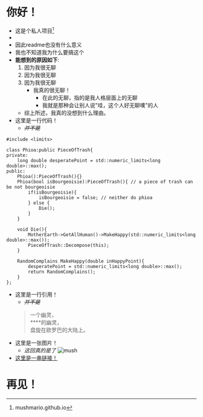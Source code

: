 # 你好！
- 这是个私人项目[^指private项目]
- [^是说其他人也没法看]: 不会有其他人看
- 因此readme也没有什么意义
- 我也不知道我为什么要搞这个
- **能想到的原因如下**:
	1. 因为我很无聊
	2. 因为我很无聊
	3. 因为我很无聊
		- 我真的很无聊！
			- 在此的无聊，指的是我人格层面上的无聊
			- 我就是那种会让别人说"哇，这个人好无聊噢"的人
	- 综上所述，我真的没想到什么理由。
- 这里是一行代码！
	- ~~*并不是*~~
```
#include <limits>

class Phioa:public PieceOfTrash{
private:
	long double desperatePoint = std::numeric_limits<long double>::max();
public:
	Phioa():PieceOfTrash(){}
	Phioa(bool isBourgeoisie):PieceOfTrash(){ // a piece of trash can be not bourgeoisie
		if(isBourgeoisie){
			isBourgeoisie = false; // neither do phioa
		} else {
			Die();
		}
	}
	
	void Die(){
		MotherEarth->GetAllHuman()->MakeHappy(std::numeric_limits<long double>::max());
		PieceOfTrash::Decompose(this);
	}
	
	RandomComplains MakeHappy(double inHappyPoint){
		desperatePoint = std::numeric_limits<long double>::max();
		return RandomComplains();
	}
}; 
```
- 这里是一行引用！
	- ~~*并不是*~~
	> 一个幽灵，  
	> \*\*\*\*的幽灵，  
	> 盘旋在欧罗巴的大陆上。  
- 这里是一张图片！
   - *这回真的是了*
   ![mush](https://avatars.githubusercontent.com/u/39669570)
- [这里是一串链接！](https://mushmario.github.io)

# 再见！
[^是说其他人也没法看]: mushmario.github.io
[^指private项目]: mushmario.github.io